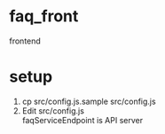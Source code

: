 # faq_front
frontend

# setup
1. cp src/config.js.sample src/config.js
1. Edit src/config.js  
faqServiceEndpoint is API server
